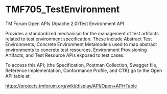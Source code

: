 # TMF705_TestEnvironment
TM Forum Open APIs (Apache 2.0)Test Environment API

Provides a standardized mechanism for the management of test artifacts related to test environment specification. These include Abstract Test Environments, Concrete Environment Metamodels used to map abstract environments to concrete test resources, Environment Provisioning Artifacts, and Test Resource APIs exposed to test cases.

To access this API; (the Specification, Postman Collection, Swagger file, Reference Implementation, Conformance Profile, and CTK) go to the Open API table at:

https://projects.tmforum.org/wiki/display/API/Open+API+Table
